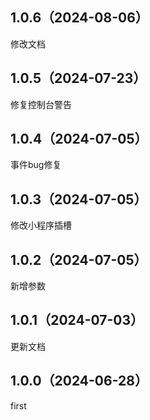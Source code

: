 ## 1.0.6（2024-08-06）
修改文档
## 1.0.5（2024-07-23）
修复控制台警告
## 1.0.4（2024-07-05）
事件bug修复
## 1.0.3（2024-07-05）
修改小程序插槽
## 1.0.2（2024-07-05）
新增参数
## 1.0.1（2024-07-03）
更新文档
## 1.0.0（2024-06-28）
first
